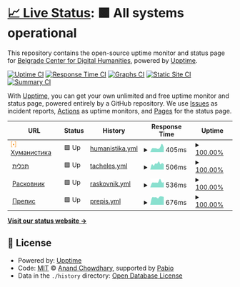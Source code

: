 # [📈 Live Status](https://demo.upptime.js.org): <!--live status--> **🟩 All systems operational**

This repository contains the open-source uptime monitor and status page for [Belgrade Center for Digital Humanities](https://demo.upptime.js.org), powered by [Upptime](https://github.com/upptime/upptime).

[![Uptime CI](https://github.com/BCDH/upptime/workflows/Uptime%20CI/badge.svg)](https://github.com/BCDH/upptime/actions?query=workflow%3A%22Uptime+CI%22)
[![Response Time CI](https://github.com/BCDH/upptime/workflows/Response%20Time%20CI/badge.svg)](https://github.com/BCDH/upptime/actions?query=workflow%3A%22Response+Time+CI%22)
[![Graphs CI](https://github.com/BCDH/upptime/workflows/Graphs%20CI/badge.svg)](https://github.com/BCDH/upptime/actions?query=workflow%3A%22Graphs+CI%22)
[![Static Site CI](https://github.com/BCDH/upptime/workflows/Static%20Site%20CI/badge.svg)](https://github.com/BCDH/upptime/actions?query=workflow%3A%22Static+Site+CI%22)
[![Summary CI](https://github.com/BCDH/upptime/workflows/Summary%20CI/badge.svg)](https://github.com/BCDH/upptime/actions?query=workflow%3A%22Summary+CI%22)

With [Upptime](https://upptime.js.org), you can get your own unlimited and free uptime monitor and status page, powered entirely by a GitHub repository. We use [Issues](https://github.com/BCDH/upptime/issues) as incident reports, [Actions](https://github.com/BCDH/upptime/actions) as uptime monitors, and [Pages](https://demo.upptime.js.org) for the status page.

<!--start: status pages-->
<!-- This summary is generated by Upptime (https://github.com/upptime/upptime) -->
<!-- Do not edit this manually, your changes will be overwritten -->
<!-- prettier-ignore -->
| URL | Status | History | Response Time | Uptime |
| --- | ------ | ------- | ------------- | ------ |
| <img alt="" src="https://raw.githubusercontent.com/BCDH/upptime/master/assets/bcdh-dot.png" height="13"> [Хуманистика](https://humanistika.org) | 🟩 Up | [humanistika.yml](https://github.com/BCDH/upptime/commits/HEAD/history/humanistika.yml) | <details><summary><img alt="Response time graph" src="./graphs/humanistika/response-time-week.png" height="20"> 405ms</summary><br><a href="https://BCDH.github.io/upptime/history/humanistika"><img alt="Response time 292" src="https://img.shields.io/endpoint?url=https%3A%2F%2Fraw.githubusercontent.com%2FBCDH%2Fupptime%2FHEAD%2Fapi%2Fhumanistika%2Fresponse-time.json"></a><br><a href="https://BCDH.github.io/upptime/history/humanistika"><img alt="24-hour response time 335" src="https://img.shields.io/endpoint?url=https%3A%2F%2Fraw.githubusercontent.com%2FBCDH%2Fupptime%2FHEAD%2Fapi%2Fhumanistika%2Fresponse-time-day.json"></a><br><a href="https://BCDH.github.io/upptime/history/humanistika"><img alt="7-day response time 405" src="https://img.shields.io/endpoint?url=https%3A%2F%2Fraw.githubusercontent.com%2FBCDH%2Fupptime%2FHEAD%2Fapi%2Fhumanistika%2Fresponse-time-week.json"></a><br><a href="https://BCDH.github.io/upptime/history/humanistika"><img alt="30-day response time 347" src="https://img.shields.io/endpoint?url=https%3A%2F%2Fraw.githubusercontent.com%2FBCDH%2Fupptime%2FHEAD%2Fapi%2Fhumanistika%2Fresponse-time-month.json"></a><br><a href="https://BCDH.github.io/upptime/history/humanistika"><img alt="1-year response time 292" src="https://img.shields.io/endpoint?url=https%3A%2F%2Fraw.githubusercontent.com%2FBCDH%2Fupptime%2FHEAD%2Fapi%2Fhumanistika%2Fresponse-time-year.json"></a></details> | <details><summary><a href="https://BCDH.github.io/upptime/history/humanistika">100.00%</a></summary><a href="https://BCDH.github.io/upptime/history/humanistika"><img alt="All-time uptime 100.00%" src="https://img.shields.io/endpoint?url=https%3A%2F%2Fraw.githubusercontent.com%2FBCDH%2Fupptime%2FHEAD%2Fapi%2Fhumanistika%2Fuptime.json"></a><br><a href="https://BCDH.github.io/upptime/history/humanistika"><img alt="24-hour uptime 100.00%" src="https://img.shields.io/endpoint?url=https%3A%2F%2Fraw.githubusercontent.com%2FBCDH%2Fupptime%2FHEAD%2Fapi%2Fhumanistika%2Fuptime-day.json"></a><br><a href="https://BCDH.github.io/upptime/history/humanistika"><img alt="7-day uptime 100.00%" src="https://img.shields.io/endpoint?url=https%3A%2F%2Fraw.githubusercontent.com%2FBCDH%2Fupptime%2FHEAD%2Fapi%2Fhumanistika%2Fuptime-week.json"></a><br><a href="https://BCDH.github.io/upptime/history/humanistika"><img alt="30-day uptime 100.00%" src="https://img.shields.io/endpoint?url=https%3A%2F%2Fraw.githubusercontent.com%2FBCDH%2Fupptime%2FHEAD%2Fapi%2Fhumanistika%2Fuptime-month.json"></a><br><a href="https://BCDH.github.io/upptime/history/humanistika"><img alt="1-year uptime 100.00%" src="https://img.shields.io/endpoint?url=https%3A%2F%2Fraw.githubusercontent.com%2FBCDH%2Fupptime%2FHEAD%2Fapi%2Fhumanistika%2Fuptime-year.json"></a></details>
| <img alt="" src="https://icons.duckduckgo.com/ip3/tacheles.humanistika.org.ico" height="13"> [תּכלית](http://tacheles.humanistika.org) | 🟩 Up | [tacheles.yml](https://github.com/BCDH/upptime/commits/HEAD/history/tacheles.yml) | <details><summary><img alt="Response time graph" src="./graphs/tacheles/response-time-week.png" height="20"> 506ms</summary><br><a href="https://BCDH.github.io/upptime/history/tacheles"><img alt="Response time 486" src="https://img.shields.io/endpoint?url=https%3A%2F%2Fraw.githubusercontent.com%2FBCDH%2Fupptime%2FHEAD%2Fapi%2Ftacheles%2Fresponse-time.json"></a><br><a href="https://BCDH.github.io/upptime/history/tacheles"><img alt="24-hour response time 518" src="https://img.shields.io/endpoint?url=https%3A%2F%2Fraw.githubusercontent.com%2FBCDH%2Fupptime%2FHEAD%2Fapi%2Ftacheles%2Fresponse-time-day.json"></a><br><a href="https://BCDH.github.io/upptime/history/tacheles"><img alt="7-day response time 506" src="https://img.shields.io/endpoint?url=https%3A%2F%2Fraw.githubusercontent.com%2FBCDH%2Fupptime%2FHEAD%2Fapi%2Ftacheles%2Fresponse-time-week.json"></a><br><a href="https://BCDH.github.io/upptime/history/tacheles"><img alt="30-day response time 518" src="https://img.shields.io/endpoint?url=https%3A%2F%2Fraw.githubusercontent.com%2FBCDH%2Fupptime%2FHEAD%2Fapi%2Ftacheles%2Fresponse-time-month.json"></a><br><a href="https://BCDH.github.io/upptime/history/tacheles"><img alt="1-year response time 486" src="https://img.shields.io/endpoint?url=https%3A%2F%2Fraw.githubusercontent.com%2FBCDH%2Fupptime%2FHEAD%2Fapi%2Ftacheles%2Fresponse-time-year.json"></a></details> | <details><summary><a href="https://BCDH.github.io/upptime/history/tacheles">100.00%</a></summary><a href="https://BCDH.github.io/upptime/history/tacheles"><img alt="All-time uptime 100.00%" src="https://img.shields.io/endpoint?url=https%3A%2F%2Fraw.githubusercontent.com%2FBCDH%2Fupptime%2FHEAD%2Fapi%2Ftacheles%2Fuptime.json"></a><br><a href="https://BCDH.github.io/upptime/history/tacheles"><img alt="24-hour uptime 100.00%" src="https://img.shields.io/endpoint?url=https%3A%2F%2Fraw.githubusercontent.com%2FBCDH%2Fupptime%2FHEAD%2Fapi%2Ftacheles%2Fuptime-day.json"></a><br><a href="https://BCDH.github.io/upptime/history/tacheles"><img alt="7-day uptime 100.00%" src="https://img.shields.io/endpoint?url=https%3A%2F%2Fraw.githubusercontent.com%2FBCDH%2Fupptime%2FHEAD%2Fapi%2Ftacheles%2Fuptime-week.json"></a><br><a href="https://BCDH.github.io/upptime/history/tacheles"><img alt="30-day uptime 100.00%" src="https://img.shields.io/endpoint?url=https%3A%2F%2Fraw.githubusercontent.com%2FBCDH%2Fupptime%2FHEAD%2Fapi%2Ftacheles%2Fuptime-month.json"></a><br><a href="https://BCDH.github.io/upptime/history/tacheles"><img alt="1-year uptime 100.00%" src="https://img.shields.io/endpoint?url=https%3A%2F%2Fraw.githubusercontent.com%2FBCDH%2Fupptime%2FHEAD%2Fapi%2Ftacheles%2Fuptime-year.json"></a></details>
| <img alt="" src="https://icons.duckduckgo.com/ip3/raskovnik.org.ico" height="13"> [Расковник](https://raskovnik.org) | 🟩 Up | [raskovnik.yml](https://github.com/BCDH/upptime/commits/HEAD/history/raskovnik.yml) | <details><summary><img alt="Response time graph" src="./graphs/raskovnik/response-time-week.png" height="20"> 536ms</summary><br><a href="https://BCDH.github.io/upptime/history/raskovnik"><img alt="Response time 523" src="https://img.shields.io/endpoint?url=https%3A%2F%2Fraw.githubusercontent.com%2FBCDH%2Fupptime%2FHEAD%2Fapi%2Fraskovnik%2Fresponse-time.json"></a><br><a href="https://BCDH.github.io/upptime/history/raskovnik"><img alt="24-hour response time 483" src="https://img.shields.io/endpoint?url=https%3A%2F%2Fraw.githubusercontent.com%2FBCDH%2Fupptime%2FHEAD%2Fapi%2Fraskovnik%2Fresponse-time-day.json"></a><br><a href="https://BCDH.github.io/upptime/history/raskovnik"><img alt="7-day response time 536" src="https://img.shields.io/endpoint?url=https%3A%2F%2Fraw.githubusercontent.com%2FBCDH%2Fupptime%2FHEAD%2Fapi%2Fraskovnik%2Fresponse-time-week.json"></a><br><a href="https://BCDH.github.io/upptime/history/raskovnik"><img alt="30-day response time 512" src="https://img.shields.io/endpoint?url=https%3A%2F%2Fraw.githubusercontent.com%2FBCDH%2Fupptime%2FHEAD%2Fapi%2Fraskovnik%2Fresponse-time-month.json"></a><br><a href="https://BCDH.github.io/upptime/history/raskovnik"><img alt="1-year response time 523" src="https://img.shields.io/endpoint?url=https%3A%2F%2Fraw.githubusercontent.com%2FBCDH%2Fupptime%2FHEAD%2Fapi%2Fraskovnik%2Fresponse-time-year.json"></a></details> | <details><summary><a href="https://BCDH.github.io/upptime/history/raskovnik">100.00%</a></summary><a href="https://BCDH.github.io/upptime/history/raskovnik"><img alt="All-time uptime 99.51%" src="https://img.shields.io/endpoint?url=https%3A%2F%2Fraw.githubusercontent.com%2FBCDH%2Fupptime%2FHEAD%2Fapi%2Fraskovnik%2Fuptime.json"></a><br><a href="https://BCDH.github.io/upptime/history/raskovnik"><img alt="24-hour uptime 100.00%" src="https://img.shields.io/endpoint?url=https%3A%2F%2Fraw.githubusercontent.com%2FBCDH%2Fupptime%2FHEAD%2Fapi%2Fraskovnik%2Fuptime-day.json"></a><br><a href="https://BCDH.github.io/upptime/history/raskovnik"><img alt="7-day uptime 100.00%" src="https://img.shields.io/endpoint?url=https%3A%2F%2Fraw.githubusercontent.com%2FBCDH%2Fupptime%2FHEAD%2Fapi%2Fraskovnik%2Fuptime-week.json"></a><br><a href="https://BCDH.github.io/upptime/history/raskovnik"><img alt="30-day uptime 100.00%" src="https://img.shields.io/endpoint?url=https%3A%2F%2Fraw.githubusercontent.com%2FBCDH%2Fupptime%2FHEAD%2Fapi%2Fraskovnik%2Fuptime-month.json"></a><br><a href="https://BCDH.github.io/upptime/history/raskovnik"><img alt="1-year uptime 99.51%" src="https://img.shields.io/endpoint?url=https%3A%2F%2Fraw.githubusercontent.com%2FBCDH%2Fupptime%2FHEAD%2Fapi%2Fraskovnik%2Fuptime-year.json"></a></details>
| <img alt="" src="https://icons.duckduckgo.com/ip3/prepis.org.ico" height="13"> [Препис](http://prepis.org) | 🟩 Up | [prepis.yml](https://github.com/BCDH/upptime/commits/HEAD/history/prepis.yml) | <details><summary><img alt="Response time graph" src="./graphs/prepis/response-time-week.png" height="20"> 676ms</summary><br><a href="https://BCDH.github.io/upptime/history/prepis"><img alt="Response time 640" src="https://img.shields.io/endpoint?url=https%3A%2F%2Fraw.githubusercontent.com%2FBCDH%2Fupptime%2FHEAD%2Fapi%2Fprepis%2Fresponse-time.json"></a><br><a href="https://BCDH.github.io/upptime/history/prepis"><img alt="24-hour response time 652" src="https://img.shields.io/endpoint?url=https%3A%2F%2Fraw.githubusercontent.com%2FBCDH%2Fupptime%2FHEAD%2Fapi%2Fprepis%2Fresponse-time-day.json"></a><br><a href="https://BCDH.github.io/upptime/history/prepis"><img alt="7-day response time 676" src="https://img.shields.io/endpoint?url=https%3A%2F%2Fraw.githubusercontent.com%2FBCDH%2Fupptime%2FHEAD%2Fapi%2Fprepis%2Fresponse-time-week.json"></a><br><a href="https://BCDH.github.io/upptime/history/prepis"><img alt="30-day response time 661" src="https://img.shields.io/endpoint?url=https%3A%2F%2Fraw.githubusercontent.com%2FBCDH%2Fupptime%2FHEAD%2Fapi%2Fprepis%2Fresponse-time-month.json"></a><br><a href="https://BCDH.github.io/upptime/history/prepis"><img alt="1-year response time 640" src="https://img.shields.io/endpoint?url=https%3A%2F%2Fraw.githubusercontent.com%2FBCDH%2Fupptime%2FHEAD%2Fapi%2Fprepis%2Fresponse-time-year.json"></a></details> | <details><summary><a href="https://BCDH.github.io/upptime/history/prepis">100.00%</a></summary><a href="https://BCDH.github.io/upptime/history/prepis"><img alt="All-time uptime 99.50%" src="https://img.shields.io/endpoint?url=https%3A%2F%2Fraw.githubusercontent.com%2FBCDH%2Fupptime%2FHEAD%2Fapi%2Fprepis%2Fuptime.json"></a><br><a href="https://BCDH.github.io/upptime/history/prepis"><img alt="24-hour uptime 100.00%" src="https://img.shields.io/endpoint?url=https%3A%2F%2Fraw.githubusercontent.com%2FBCDH%2Fupptime%2FHEAD%2Fapi%2Fprepis%2Fuptime-day.json"></a><br><a href="https://BCDH.github.io/upptime/history/prepis"><img alt="7-day uptime 100.00%" src="https://img.shields.io/endpoint?url=https%3A%2F%2Fraw.githubusercontent.com%2FBCDH%2Fupptime%2FHEAD%2Fapi%2Fprepis%2Fuptime-week.json"></a><br><a href="https://BCDH.github.io/upptime/history/prepis"><img alt="30-day uptime 100.00%" src="https://img.shields.io/endpoint?url=https%3A%2F%2Fraw.githubusercontent.com%2FBCDH%2Fupptime%2FHEAD%2Fapi%2Fprepis%2Fuptime-month.json"></a><br><a href="https://BCDH.github.io/upptime/history/prepis"><img alt="1-year uptime 99.50%" src="https://img.shields.io/endpoint?url=https%3A%2F%2Fraw.githubusercontent.com%2FBCDH%2Fupptime%2FHEAD%2Fapi%2Fprepis%2Fuptime-year.json"></a></details>

<!--end: status pages-->

[**Visit our status website →**](https://demo.upptime.js.org)

## 📄 License

- Powered by: [Upptime](https://github.com/upptime/upptime)
- Code: [MIT](./LICENSE) © [Anand Chowdhary](https://anandchowdhary.com), supported by [Pabio](https://pabio.com)
- Data in the `./history` directory: [Open Database License](https://opendatacommons.org/licenses/odbl/1-0/)
